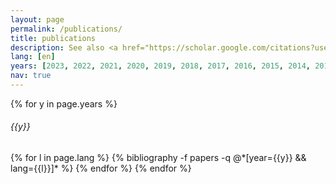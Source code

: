 ```yaml
---
layout: page
permalink: /publications/
title: publications
description: See also <a href="https://scholar.google.com/citations?user=6CRBF-MAAAAJ&hl=en">Google Scholar</a>, <a href="https://www.semanticscholar.org/author/Keisuke-Sakaguchi/2325708">Semantic Scholar</a>. 
lang: [en]
years: [2023, 2022, 2021, 2020, 2019, 2018, 2017, 2016, 2015, 2014, 2013, 2012]
nav: true
---
```



<div class="publications">

{% for y in page.years %}
  <h6 class="year">{{y}}</h6>
  {% for l in page.lang %}
    {% bibliography -f papers -q @*[year={{y}} && lang={{l}}]* %}
  {% endfor %}
{% endfor %}

</div>
